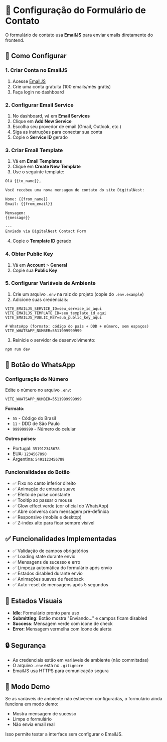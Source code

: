 # 📧 Configuração do Formulário de Contato

O formulário de contato usa **EmailJS** para enviar emails diretamente do frontend.

## 🚀 Como Configurar

### 1. Criar Conta no EmailJS

1. Acesse [EmailJS](https://www.emailjs.com/)
2. Crie uma conta gratuita (100 emails/mês grátis)
3. Faça login no dashboard

### 2. Configurar Email Service

1. No dashboard, vá em **Email Services**
2. Clique em **Add New Service**
3. Escolha seu provedor de email (Gmail, Outlook, etc.)
4. Siga as instruções para conectar sua conta
5. Copie o **Service ID** gerado

### 3. Criar Email Template

1. Vá em **Email Templates**
2. Clique em **Create New Template**
3. Use o seguinte template:

```html
Olá {{to_name}},

Você recebeu uma nova mensagem de contato do site DigitalNest:

Nome: {{from_name}}
Email: {{from_email}}

Mensagem:
{{message}}

---
Enviado via DigitalNest Contact Form
```

4. Copie o **Template ID** gerado

### 4. Obter Public Key

1. Vá em **Account** > **General**
2. Copie sua **Public Key**

### 5. Configurar Variáveis de Ambiente

1. Crie um arquivo `.env` na raiz do projeto (copie do `.env.example`)
2. Adicione suas credenciais:

```env
VITE_EMAILJS_SERVICE_ID=seu_service_id_aqui
VITE_EMAILJS_TEMPLATE_ID=seu_template_id_aqui
VITE_EMAILJS_PUBLIC_KEY=sua_public_key_aqui

# WhatsApp (formato: código do país + DDD + número, sem espaços)
VITE_WHATSAPP_NUMBER=5511999999999
```

3. Reinicie o servidor de desenvolvimento:

```bash
npm run dev
```

## 💬 Botão do WhatsApp

### Configuração do Número

Edite o número no arquivo `.env`:

```env
VITE_WHATSAPP_NUMBER=5511999999999
```

**Formato:**
- `55` - Código do Brasil
- `11` - DDD de São Paulo
- `999999999` - Número do celular

**Outros países:**
- Portugal: `351912345678`
- EUA: `1234567890`
- Argentina: `5491123456789`

### Funcionalidades do Botão

- ✅ Fixo no canto inferior direito
- ✅ Animação de entrada suave
- ✅ Efeito de pulse constante
- ✅ Tooltip ao passar o mouse
- ✅ Glow effect verde (cor oficial do WhatsApp)
- ✅ Abre conversa com mensagem pré-definida
- ✅ Responsivo (mobile e desktop)
- ✅ Z-index alto para ficar sempre visível

## ✅ Funcionalidades Implementadas

- ✅ Validação de campos obrigatórios
- ✅ Loading state durante envio
- ✅ Mensagens de sucesso e erro
- ✅ Limpeza automática do formulário após envio
- ✅ Estados disabled durante envio
- ✅ Animações suaves de feedback
- ✅ Auto-reset de mensagens após 5 segundos

## 🎨 Estados Visuais

- **Idle**: Formulário pronto para uso
- **Submitting**: Botão mostra "Enviando..." e campos ficam disabled
- **Success**: Mensagem verde com ícone de check
- **Error**: Mensagem vermelha com ícone de alerta

## 🔒 Segurança

- As credenciais estão em variáveis de ambiente (não commitadas)
- O arquivo `.env` está no `.gitignore`
- EmailJS usa HTTPS para comunicação segura

## 📝 Modo Demo

Se as variáveis de ambiente não estiverem configuradas, o formulário ainda funciona em modo demo:
- Mostra mensagem de sucesso
- Limpa o formulário
- Não envia email real

Isso permite testar a interface sem configurar o EmailJS.
